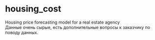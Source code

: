 # housing_cost
Housing price forecasting model for a real estate agency  
Данные очень сырые, есть дополнительные вопросы к заказчику по поводу данных.
